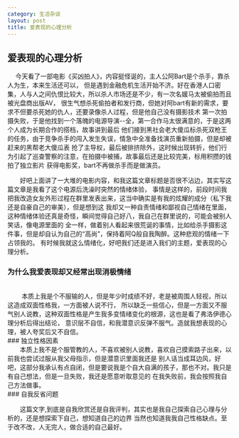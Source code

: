 ```yaml
---
category: 生活杂谈
layout: post
title: 爱表现的心理分析
---
```

## 爱表现的心理分析

&emsp; 今天看了一部电影《买凶拍人》，内容挺怪诞的，主人公阿Bart是个杀手，靠杀人为生，本来生活还可以，
但是遇到金融危机生活开始不济。好在香港人口密集，人与人之间仇恨比较大，所以杀人市场还是不少，有一次名媛马太被偷拍而且被光盘商出版AV，
很生气想杀死偷拍者和发行商，但她对阿bart有新的需求，要求不但要杀死她的仇人，还要录像杀人过程，但是他自己没有摄影技术
第一次拍摄失败，于是他找到一个落魄的电源导演--全，第一合作马太很满意的，于是这两个人成为长期合作的搭档，故事讲到最后
他们接到黑社会老大傻瓜标杀死双枪王的任务，由于竞争杀手的闯入发生失误，情急中全准备找演员重新拍摄，但是却被赶来的黑帮老大傻瓜表
抢了主导权，最后被排挤除外，这时候出现转折，他们行为引起了巡查警察的注意，在拍摄中被捕，故事最后还是比较完美，标用积攒的钱拍了独立影片
获得电影奖，bart不再做杀手而是做演员。</br>

&emsp;&emsp;好吧上面讲了一大堆的电影内容，和我这篇文章标题是否很不沾边，其实写这篇文章是我看了这个电源后洗澡时突然的情绪体验，
事情是这样的，前段时间我把我改造女友外形过程在群里发表出来，这当中确实是有我的炫耀的成分（私下我还是自豪自己的审美），但是想到这
我却又一种自责情绪和鄙视自己情绪在里面，这种情绪体验还真是奇怪，瞬间觉得自己好八，我自己在群里说的，可能会被别人笑话，像电源里面的
全一样，做着别人看起来很荒诞的事情，比如给杀手摄影这件事，但是却自认为自己的“高尚”，保持着阿Q般自我陶醉。这种悲观的情绪一下占领我的。
有时候我就这么情绪化，好吧我们还是进入我们的主题，爱表现的心理分析。
</br>
### 为什么我爱表现却又经常出现消极情绪
</br>
&emsp;&emsp; 本质上我是个不服输的人，但是年少时成绩不好，老是被周围人轻视，所以这造成双面性格我，一方面被人说不行，
所以缺乏一些信心，但是一方面又不服气别人说教，这种双面性格是产生我多变情绪变化的根源，这也是看了弗洛伊德心理分析后得出结论，
意识层不自信，和我潜意识反弹不服气。造就我想表现的心理，被人夸奖后又不自信。
</br>
### 独立性格因素
</br>
&emsp;&emsp;本质上我不是个服管教的人，不喜欢被别人说教，喜欢自己摸索路子出来，以前我也尝试过服从我父母指示，但是潜意识里面我还是
别人话当成耳边风，好吧，这部分我承认有点自闭，但是要说我是个自大自满的孩子，那也不对。我只是有自己想法，但是一旦失败，我还是愿意听取意见的
在我失败前，我会按照我自己方法做事。
</br>
### 自我反省问题

&emsp;&emsp;这篇文字,到底是自我欣赏还是自我评判，其实也是我自己探索自己心理与分析的，还是想探索下自己，想知道自己的边界
当然也知道我我自己性格缺点。至于改不改，人无完人，做合适的自己最好。
